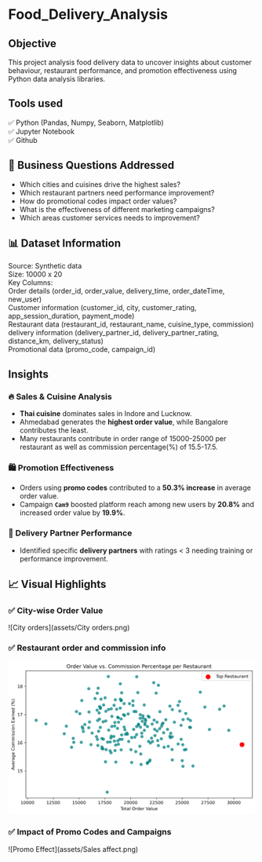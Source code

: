 # Food_Delivery_Analysis

## Objective
This project analysis food delivery data to uncover insights about customer behaviour, restaurant performance, and promotion effectiveness using Python data analysis libraries.  
## Tools used
✅ Python (Pandas, Numpy, Seaborn, Matplotlib)  
✅ Jupyter Notebook  
✅ Github  
## 🎯 Business Questions Addressed
- Which cities and cuisines drive the highest sales?
- Which restaurant partners need performance improvement?
- How do promotional codes impact order values?
- What is the effectiveness of different marketing campaigns?
- Which areas customer services needs to improvement?
## 📊 Dataset Information
Source: Synthetic data  
Size: 10000 x 20  
Key Columns:  
Order details (order_id, order_value, delivery_time, order_dateTime, new_user)  
Customer information (customer_id, city, customer_rating, app_session_duration, payment_mode)  
Restaurant data (restaurant_id, restaurant_name, cuisine_type, commission)  
delivery information (delivery_partner_id, delivery_partner_rating, distance_km, delivery_status)  
Promotional data (promo_code, campaign_id)  
## Insights
### 🔥 Sales & Cuisine Analysis
- **Thai cuisine** dominates sales in Indore and Lucknow.
- Ahmedabad generates the **highest order value**, while Bangalore contributes the least.
- Many restaurants contribute in order range of 15000-25000 per restaurant as well as commission percentage(%) of 15.5-17.5. 

### 🛍️ Promotion Effectiveness
- Orders using **promo codes** contributed to a **50.3% increase** in average order value.
- Campaign **`Cam9`** boosted platform reach among new users by **20.8%** and increased order value by **19.9%**.

### 🚴 Delivery Partner Performance
- Identified specific **delivery partners** with ratings < 3 needing training or performance improvement.

## 📈 Visual Highlights

### ✅ City-wise Order Value
![City orders](assets/City orders.png)

### ✅ Restaurant order and commission info
![Cuisine Popularity](assets/restro_info.png)

### ✅ Impact of Promo Codes and Campaigns
![Promo Effect](assets/Sales affect.png)

  
